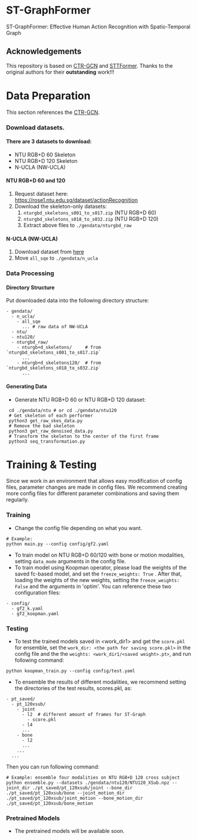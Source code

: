 # ST-GraphFormer
ST-GraphFormer: Effective Human Action Recognition with Spatio-Temporal Graph
## Acknowledgements
This repository is based on [CTR-GCN](https://github.com/Uason-Chen/CTR-GCN) and [STTFormer](https://github.com/heleiqiu/STTFormer). Thanks to the original authors for their **outstanding** work!!!

# Data Preparation
This section references the [CTR-GCN](https://github.com/Uason-Chen/CTR-GCN).

### Download datasets.

#### There are 3 datasets to download:

- NTU RGB+D 60 Skeleton
- NTU RGB+D 120 Skeleton
- N-UCLA (NW-UCLA)
#### NTU RGB+D 60 and 120
1. Request dataset here: https://rose1.ntu.edu.sg/dataset/actionRecognition
2. Download the skeleton-only datasets:
   1. `nturgbd_skeletons_s001_to_s017.zip` (NTU RGB+D 60)
   2. `nturgbd_skeletons_s018_to_s032.zip` (NTU RGB+D 120)
   3. Extract above files to `./gendata/nturgbd_raw`
#### N-UCLA (NW-UCLA)
1. Download dataset from [here](https://www.dropbox.com/s/10pcm4pksjy6mkq/all_sqe.zip?dl=0)
2. Move `all_sqe` to `./gendata/n_ucla`
### Data Processing

#### Directory Structure

Put downloaded data into the following directory structure:

```
- gendata/
  - n_ucla/
    - all_sqe
      ... # raw data of NW-UCLA
  - ntu/
  - ntu120/
  - nturgbd_raw/
    - nturgb+d_skeletons/     # from `nturgbd_skeletons_s001_to_s017.zip`
      ...
    - nturgb+d_skeletons120/  # from `nturgbd_skeletons_s018_to_s032.zip`
      ...
```
#### Generating Data

- Generate NTU RGB+D 60 or NTU RGB+D 120 dataset:

```
 cd ./gendata/ntu # or cd ./gendata/ntu120
 # Get skeleton of each performer
 python3 get_raw_skes_data.py
 # Remove the bad skeleton 
 python3 get_raw_denoised_data.py
 # Transform the skeleton to the center of the first frame
 python3 seq_transformation.py
```

# Training & Testing
Since we work in an environment that allows easy modification of config files, parameter changes are made in config files. We recommend creating more config files for different parameter combinations and saving them regularly.

### Training

- Change the config file depending on what you want.

```
# Example:
python main.py --config config/gf2.yaml
```

- To train model on NTU RGB+D 60/120 with bone or motion modalities, setting `data_mode` arguments in the config file.
- To train model using Koopman operator, please load the weights of the saved fc-based model, and set the `freeze_weights: True` . After that, loading the weights of the new weights, setting the `freeze_weights: False` and the arguments in 'optim'. You can reference these two configuration files:
```
- config/
  - gf2_k.yaml
  - gf2_koopman.yaml
```

### Testing

- To test the trained models saved in <work_dir1> and get the `score.pkl` for ensemble, set the `work_dir: <the path for saving score.pkl>` in the config file and the the `weights: <work_dir1/<saved weight>.pt>`, and run following command:
```
python koopman_train.py --config config/test.yaml
```
- To ensemble the results of different modalities, we recommend setting the directories of the test results, scores.pkl, as:
```
- pt_saved/
  - pt_120xsub/
    - joint
      - l2  # different amount of frames for ST-Graph
        - score.pkl
      - l4
      ...
    - bone
      - l2
      ...
    ...
  ...
```
Then you can run following command:
```
# Example: ensemble four modalities on NTU RGB+D 120 cross subject
python ensemble.py --datasets ./gendata/ntu120/NTU120_XSub.npz --joint_dir ./pt_saved/pt_120xsub/joint --bone_dir ./pt_saved/pt_120xsub/bone --joint_motion_dir ./pt_saved/pt_120xsub/joint_motion --bone_motion_dir ./pt_saved/pt_120xsub/bone_motion
```

### Pretrained Models

- The pretrained models will be available soon.

